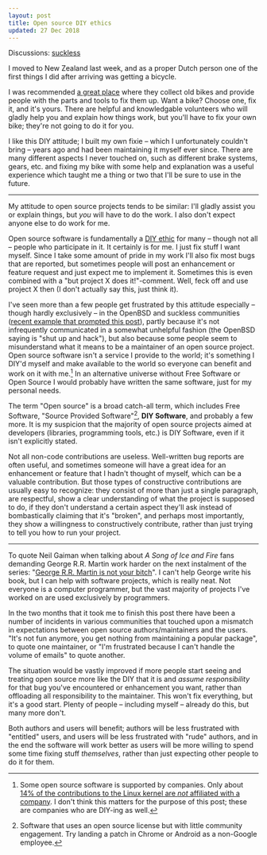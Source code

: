 ```yaml
---
layout: post
title: Open source DIY ethics
updated: 27 Dec 2018
---
```


<div class="hatnote">Discussions:
<a href="http://lists.suckless.org/dev/1812/33045.html">suckless</a>
</div>

I moved to New Zealand last week, and as a proper Dutch person one of the first
things I did after arriving was getting a bicycle.

I was recommended [a great place][crooked] where they collect old bikes and
provide people with the parts and tools to fix them up. Want a bike? Choose one,
fix it, and it's yours. There are helpful and knowledgable volunteers who will
gladly help you and explain how things work, but you'll have to fix your own
bike; they're not going to do it for you.

I like this DIY attitude; I built my own fixie – which I unfortunately couldn't
bring – years ago and had been maintaining it myself ever since. There are many
different aspects I never touched on, such as different brake systems, gears,
etc. and fixing my bike with some help and explanation was a useful experience
which taught me a thing or two that I'll be sure to use in the future.

---

My attitude to open source projects tends to be similar: I'll gladly assist you
or explain things, but *you* will have to do the work. I also don't expect
anyone else to do work for me.

Open source software is fundamentally a [DIY ethic][diy] for many – though not
all – people who participate in it. It certainly is for me. I just fix stuff I
want myself. Since I take some amount of pride in my work I'll also fix most
bugs that are reported, but sometimes people will post an enhancement or feature
request and just expect me to implement it. Sometimes this is even combined with
a "but project X does it!"-comment. Well, feck off and use project X then (I
don't actually say this, just think it).

I've seen more than a few people get frustrated by this attitude especially –
though hardly exclusively – in the OpenBSD and suckless communities ([recent
example that prompted this post][example]), partly because it's not infrequently
communicated in a somewhat unhelpful fashion (the OpenBSD saying is "shut up and
hack"), but also because some people seem to misunderstand what it means to be a
maintainer of an open source project. Open source software isn't a service I
provide to the world; it's something I DIY'd myself and make available to the
world so everyone can benefit and work on it with me.[^1] In an alternative
universe without Free Software or Open Source I would probably have written the
same software, just for my personal needs.

The term "Open source" is a broad catch-all term, which includes Free Software,
"Source Provided Software"[^2], **DIY Software**, and probably a few more. It is
my suspicion that the majority of open source projects aimed at developers
(libraries, programming tools, etc.) is DIY Software, even if it isn't
explicitly stated.

Not all non-code contributions are useless. Well-written bug reports are often
useful, and sometimes someone will have a great idea for an enhancement or
feature that I hadn't thought of myself, which can be a valuable contribution.
But those types of constructive contributions are usually easy to recognize:
they consist of more than just a single paragraph, are respectful, show a clear
understanding of what the project is supposed to do, if they don't understand a
certain aspect they'll ask instead of bombastically claiming that it's "broken",
and perhaps most importantly, they show a willingness to constructively
contribute, rather than just trying to tell you how to run your project.

---

To quote Neil Gaiman when talking about *A Song of Ice and Fire* fans demanding
George R.R. Martin work harder on the next instalment of the series: "[George
R.R. Martin is not your bitch][bitch]". I can't help George write his book, but
I can help with software projects, which is really neat. Not everyone is a
computer programmer, but the vast majority of projects I've worked on are used
exclusively by programmers.

In the two months that it took me to finish this post there have been a number
of incidents in various communities that touched upon a mismatch in expectations
between open source authors/maintainers and the users. "It's not fun anymore,
you get nothing from maintaining a popular package", to quote one maintainer, or
"I'm frustrated because I can't handle the volume of emails" to quote another.

The situation would be vastly improved if more people start seeing and treating
open source more like the DIY that it is and *assume responsibility* for that
bug you've encountered or enhancement you want, rather than offloading all
responsibility to the maintainer. This won't fix everything, but it's a good
start. Plenty of people – including myself – already do this, but many more
don't.

Both authors and users will benefit; authors will be less frustrated with
"entitled" users, and users will be less frustrated with "rude" authors, and in
the end the software will work better as users will be more willing to spend
some time fixing stuff *themselves*, rather than just expecting other people to
do it for them.

[^1]: Some open source software is supported by companies. Only about [14% of the contributions to the Linux kernel are *not* affiliated with a company][linux]. I don't think this matters for the purpose of this post; these are companies who are DIY-ing as well.
[^2]: Software that uses an open source license but with little community engagement. Try landing a patch in Chrome or Android as a non-Google employee.

[example]: https://www.reddit.com/r/suckless/comments/9mhwg8/why_does_sts_latency_suck_so_bad/e7fu9sj/
[crooked]: https://www.facebook.com/TheCrookedSpoke
[diy]: https://en.wikipedia.org/wiki/DIY_ethic
[free-sw]: https://www.gnu.org/philosophy/free-sw.html
[linux]: https://www.linux.com/publications/linux-kernel-development-how-fast-it-going-who-doing-it-what-they-are-doing-and-who-0
[vim-go]: https://github.com/fatih/vim-go
[qutebrowser]: https://github.com/qutebrowser/qutebrowser
[bitch]: http://journal.neilgaiman.com/2009/05/entitlement-issues.html

